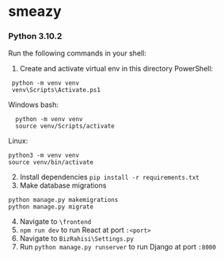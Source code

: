 # smeazy

### Python 3.10.2


Run the following commands in your shell: 

1. Create and activate virtual env in this directory 
PowerShell:
  ```
   python -m venv venv
   venv\Scripts\Activate.ps1
  ```

Windows bash: 
  ```
    python -m venv venv
    source venv/Scripts/activate
  ```
Linux:
  ```
  python3 -m venv venv
  source venv/bin/activate
  ```


2. Install dependencies
 `pip install -r requirements.txt` 
3. Make database migrations
 ```
 python manage.py makemigrations
 python manage.py migrate
 ```
4. Navigate to `\frontend`
5. `npm run dev` to run React at port `:<port>`
6. Navigate to `BizRahisi\Settings.py`
7. Run `python manage.py runserver` to run Django at port `:8000`
